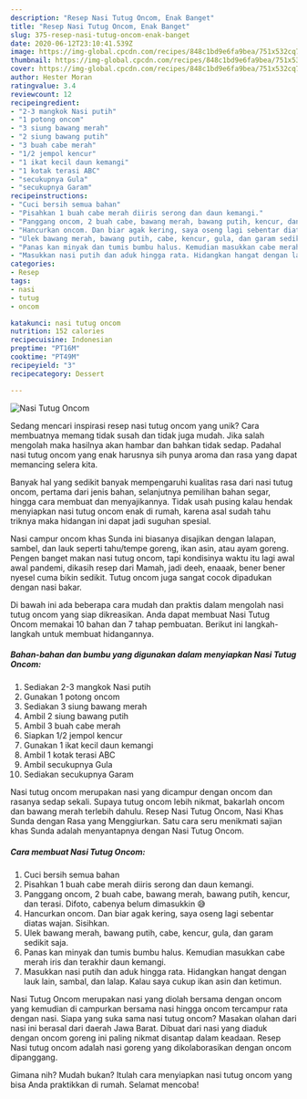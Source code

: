```yaml
---
description: "Resep Nasi Tutug Oncom, Enak Banget"
title: "Resep Nasi Tutug Oncom, Enak Banget"
slug: 375-resep-nasi-tutug-oncom-enak-banget
date: 2020-06-12T23:10:41.539Z
image: https://img-global.cpcdn.com/recipes/848c1bd9e6fa9bea/751x532cq70/nasi-tutug-oncom-foto-resep-utama.jpg
thumbnail: https://img-global.cpcdn.com/recipes/848c1bd9e6fa9bea/751x532cq70/nasi-tutug-oncom-foto-resep-utama.jpg
cover: https://img-global.cpcdn.com/recipes/848c1bd9e6fa9bea/751x532cq70/nasi-tutug-oncom-foto-resep-utama.jpg
author: Hester Moran
ratingvalue: 3.4
reviewcount: 12
recipeingredient:
- "2-3 mangkok Nasi putih"
- "1 potong oncom"
- "3 siung bawang merah"
- "2 siung bawang putih"
- "3 buah cabe merah"
- "1/2 jempol kencur"
- "1 ikat kecil daun kemangi"
- "1 kotak terasi ABC"
- "secukupnya Gula"
- "secukupnya Garam"
recipeinstructions:
- "Cuci bersih semua bahan"
- "Pisahkan 1 buah cabe merah diiris serong dan daun kemangi."
- "Panggang oncom, 2 buah cabe, bawang merah, bawang putih, kencur, dan terasi. Difoto, cabenya belum dimasukkin 😅"
- "Hancurkan oncom. Dan biar agak kering, saya oseng lagi sebentar diatas wajan. Sisihkan."
- "Ulek bawang merah, bawang putih, cabe, kencur, gula, dan garam sedikit saja."
- "Panas kan minyak dan tumis bumbu halus. Kemudian masukkan cabe merah iris dan terakhir daun kemangi."
- "Masukkan nasi putih dan aduk hingga rata. Hidangkan hangat dengan lauk lain, sambal, dan lalap. Kalau saya cukup ikan asin dan ketimun."
categories:
- Resep
tags:
- nasi
- tutug
- oncom

katakunci: nasi tutug oncom 
nutrition: 152 calories
recipecuisine: Indonesian
preptime: "PT16M"
cooktime: "PT49M"
recipeyield: "3"
recipecategory: Dessert

---
```



![Nasi Tutug Oncom](https://img-global.cpcdn.com/recipes/848c1bd9e6fa9bea/751x532cq70/nasi-tutug-oncom-foto-resep-utama.jpg)

Sedang mencari inspirasi resep nasi tutug oncom yang unik? Cara membuatnya memang tidak susah dan tidak juga mudah. Jika salah mengolah maka hasilnya akan hambar dan bahkan tidak sedap. Padahal nasi tutug oncom yang enak harusnya sih punya aroma dan rasa yang dapat memancing selera kita.

Banyak hal yang sedikit banyak mempengaruhi kualitas rasa dari nasi tutug oncom, pertama dari jenis bahan, selanjutnya pemilihan bahan segar, hingga cara membuat dan menyajikannya. Tidak usah pusing kalau hendak menyiapkan nasi tutug oncom enak di rumah, karena asal sudah tahu triknya maka hidangan ini dapat jadi suguhan spesial.

Nasi campur oncom khas Sunda ini biasanya disajikan dengan lalapan, sambel, dan lauk seperti tahu/tempe goreng, ikan asin, atau ayam goreng. Pengen banget makan nasi tutug oncom, tapi kondisinya waktu itu lagi awal awal pandemi, dikasih resep dari Mamah, jadi deeh, enaaak, bener bener nyesel cuma bikin sedikit. Tutug oncom juga sangat cocok dipadukan dengan nasi bakar.


Di bawah ini ada beberapa cara mudah dan praktis dalam mengolah nasi tutug oncom yang siap dikreasikan. Anda dapat membuat Nasi Tutug Oncom memakai 10 bahan dan 7 tahap pembuatan. Berikut ini langkah-langkah untuk membuat hidangannya.

<!--inarticleads1-->

##### Bahan-bahan dan bumbu yang digunakan dalam menyiapkan Nasi Tutug Oncom:

1. Sediakan 2-3 mangkok Nasi putih
1. Gunakan 1 potong oncom
1. Sediakan 3 siung bawang merah
1. Ambil 2 siung bawang putih
1. Ambil 3 buah cabe merah
1. Siapkan 1/2 jempol kencur
1. Gunakan 1 ikat kecil daun kemangi
1. Ambil 1 kotak terasi ABC
1. Ambil secukupnya Gula
1. Sediakan secukupnya Garam


Nasi tutug oncom merupakan nasi yang dicampur dengan oncom dan rasanya sedap sekali. Supaya tutug oncom lebih nikmat, bakarlah oncom dan bawang merah terlebih dahulu. Resep Nasi Tutug Oncom, Nasi Khas Sunda dengan Rasa yang Menggiurkan. Satu cara seru menikmati sajian khas Sunda adalah menyantapnya dengan Nasi Tutug Oncom. 

<!--inarticleads2-->

##### Cara membuat Nasi Tutug Oncom:

1. Cuci bersih semua bahan
1. Pisahkan 1 buah cabe merah diiris serong dan daun kemangi.
1. Panggang oncom, 2 buah cabe, bawang merah, bawang putih, kencur, dan terasi. Difoto, cabenya belum dimasukkin 😅
1. Hancurkan oncom. Dan biar agak kering, saya oseng lagi sebentar diatas wajan. Sisihkan.
1. Ulek bawang merah, bawang putih, cabe, kencur, gula, dan garam sedikit saja.
1. Panas kan minyak dan tumis bumbu halus. Kemudian masukkan cabe merah iris dan terakhir daun kemangi.
1. Masukkan nasi putih dan aduk hingga rata. Hidangkan hangat dengan lauk lain, sambal, dan lalap. Kalau saya cukup ikan asin dan ketimun.


Nasi Tutug Oncom merupakan nasi yang diolah bersama dengan oncom yang kemudian di campurkan bersama nasi hingga oncom tercampur rata dengan nasi. Siapa yang suka sama nasi tutug oncom? Masakan olahan dari nasi ini berasal dari daerah Jawa Barat. Dibuat dari nasi yang diaduk dengan oncom goreng ini paling nikmat disantap dalam keadaan. Resep Nasi tutug oncom adalah nasi goreng yang dikolaborasikan dengan oncom dipanggang. 

Gimana nih? Mudah bukan? Itulah cara menyiapkan nasi tutug oncom yang bisa Anda praktikkan di rumah. Selamat mencoba!
